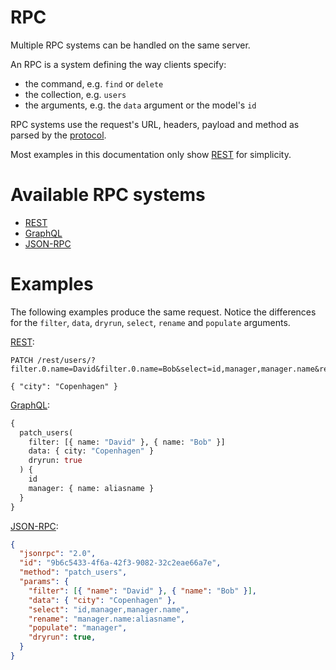 # RPC

Multiple RPC systems can be handled on the same server.

An RPC is a system defining the way clients specify:
  - the command, e.g. `find` or `delete`
  - the collection, e.g. `users`
  - the arguments, e.g. the `data` argument or the model's `id`

RPC systems use the request's URL, headers, payload and method as parsed by the [protocol](protocols.md).

Most examples in this documentation only show [REST](rest.md) for simplicity.

# Available RPC systems

  - [REST](rest.md)
  - [GraphQL](graphql.md)
  - [JSON-RPC](jsonrpc.md)

# Examples

The following examples produce the same request. Notice the differences for the
`filter`, `data`, `dryrun`, `select`, `rename` and `populate` arguments.

[REST](rest.md):

```HTTP
PATCH /rest/users/?filter.0.name=David&filter.0.name=Bob&select=id,manager,manager.name&rename=manager.name:aliasname&populate=manager&dryrun

{ "city": "Copenhagen" }
```

[GraphQL](graphql.md):

```graphql
{
  patch_users(
    filter: [{ name: "David" }, { name: "Bob" }]
    data: { city: "Copenhagen" }
    dryrun: true
  ) {
    id
    manager: { name: aliasname }
  }
}
```

[JSON-RPC](jsonrpc.md):

```json
{
  "jsonrpc": "2.0",
  "id": "9b6c5433-4f6a-42f3-9082-32c2eae66a7e",
  "method": "patch_users",
  "params": {
    "filter": [{ "name": "David" }, { "name": "Bob" }],
    "data": { "city": "Copenhagen" },
    "select": "id,manager,manager.name",
    "rename": "manager.name:aliasname",
    "populate": "manager",
    "dryrun": true,
  }
}
```
